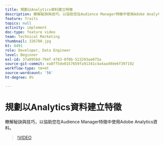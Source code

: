 ```yaml
---
title: 規劃以Analytics資料建立特徵
description: 瞭解秘訣與技巧，以協助您在Audience Manager特徵中使用Adobe Analytics資料。
feature: Traits
topics: null
activity: implement
doc-type: feature video
team: Technical Marketing
thumbnail: 326780.jpg
kt: 6491
role: Developer, Data Engineer
level: Beginner
exl-id: 37a0958d-794f-4783-8f0b-523293ae875a
source-git-commit: ea8ff5de0157659fa91341c4a4aa49de6f397192
workflow-type: tm+mt
source-wordcount: '56'
ht-degree: 0%

---
```


# 規劃以Analytics資料建立特徵

瞭解秘訣與技巧，以協助您在Audience Manager特徵中使用Adobe Analytics資料。

>[!VIDEO](https://video.tv.adobe.com/v/326780/?quality=12&learn=on)
